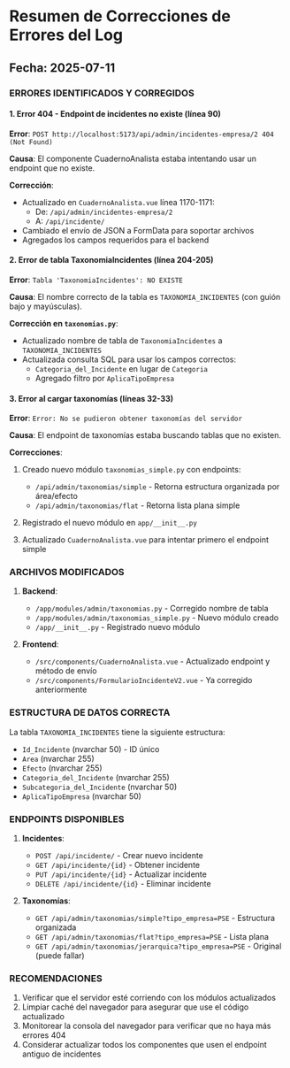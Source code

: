 # Resumen de Correcciones de Errores del Log

## Fecha: 2025-07-11

### ERRORES IDENTIFICADOS Y CORREGIDOS

#### 1. Error 404 - Endpoint de incidentes no existe (línea 90)
**Error**: `POST http://localhost:5173/api/admin/incidentes-empresa/2 404 (Not Found)`

**Causa**: El componente CuadernoAnalista estaba intentando usar un endpoint que no existe.

**Corrección**:
- Actualizado en `CuadernoAnalista.vue` línea 1170-1171:
  - De: `/api/admin/incidentes-empresa/2`
  - A: `/api/incidente/`
- Cambiado el envío de JSON a FormData para soportar archivos
- Agregados los campos requeridos para el backend

#### 2. Error de tabla TaxonomiaIncidentes (línea 204-205)
**Error**: `Tabla 'TaxonomiaIncidentes': NO EXISTE`

**Causa**: El nombre correcto de la tabla es `TAXONOMIA_INCIDENTES` (con guión bajo y mayúsculas).

**Corrección en `taxonomias.py`**:
- Actualizado nombre de tabla de `TaxonomiaIncidentes` a `TAXONOMIA_INCIDENTES`
- Actualizada consulta SQL para usar los campos correctos:
  - `Categoria_del_Incidente` en lugar de `Categoria`
  - Agregado filtro por `AplicaTipoEmpresa`

#### 3. Error al cargar taxonomías (líneas 32-33)
**Error**: `Error: No se pudieron obtener taxonomías del servidor`

**Causa**: El endpoint de taxonomías estaba buscando tablas que no existen.

**Correcciones**:
1. Creado nuevo módulo `taxonomias_simple.py` con endpoints:
   - `/api/admin/taxonomias/simple` - Retorna estructura organizada por área/efecto
   - `/api/admin/taxonomias/flat` - Retorna lista plana simple

2. Registrado el nuevo módulo en `app/__init__.py`

3. Actualizado `CuadernoAnalista.vue` para intentar primero el endpoint simple

### ARCHIVOS MODIFICADOS

1. **Backend**:
   - `/app/modules/admin/taxonomias.py` - Corregido nombre de tabla
   - `/app/modules/admin/taxonomias_simple.py` - Nuevo módulo creado
   - `/app/__init__.py` - Registrado nuevo módulo

2. **Frontend**:
   - `/src/components/CuadernoAnalista.vue` - Actualizado endpoint y método de envío
   - `/src/components/FormularioIncidenteV2.vue` - Ya corregido anteriormente

### ESTRUCTURA DE DATOS CORRECTA

La tabla `TAXONOMIA_INCIDENTES` tiene la siguiente estructura:
- `Id_Incidente` (nvarchar 50) - ID único
- `Area` (nvarchar 255)
- `Efecto` (nvarchar 255)
- `Categoria_del_Incidente` (nvarchar 255)
- `Subcategoria_del_Incidente` (nvarchar 50)
- `AplicaTipoEmpresa` (nvarchar 50)

### ENDPOINTS DISPONIBLES

1. **Incidentes**:
   - `POST /api/incidente/` - Crear nuevo incidente
   - `GET /api/incidente/{id}` - Obtener incidente
   - `PUT /api/incidente/{id}` - Actualizar incidente
   - `DELETE /api/incidente/{id}` - Eliminar incidente

2. **Taxonomías**:
   - `GET /api/admin/taxonomias/simple?tipo_empresa=PSE` - Estructura organizada
   - `GET /api/admin/taxonomias/flat?tipo_empresa=PSE` - Lista plana
   - `GET /api/admin/taxonomias/jerarquica?tipo_empresa=PSE` - Original (puede fallar)

### RECOMENDACIONES

1. Verificar que el servidor esté corriendo con los módulos actualizados
2. Limpiar caché del navegador para asegurar que use el código actualizado
3. Monitorear la consola del navegador para verificar que no haya más errores 404
4. Considerar actualizar todos los componentes que usen el endpoint antiguo de incidentes
